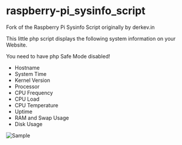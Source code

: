 raspberry-pi_sysinfo_script
=================================

Fork of the Raspberry Pi Sysinfo Script originally by derkev.in

This little php script displays the following system information on your Website. 

You need to have php Safe Mode disabled!

* Hostname
* System Time
* Kernel Version
* Processor
* CPU Frequency
* CPU Load
* CPU Temperature
* Uptime
* RAM and Swap Usage
* Disk Usage

<img src="https://cloud.githubusercontent.com/assets/17911448/20943288/81ce2d9a-bc07-11e6-8e94-d59df03a63ef.PNG" title="Sample">
